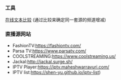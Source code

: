 ### 工具
[在线文本比较](http://wenbenbijiao.renrensousuo.com/) (通过比较来确定同一套源的频道增减)
### 直播源网站
- FashionTV:https://fashiontv.com/
- Parsa TV:https://www.parsatv.com/
- COOLSTREAMING:https://www.coolstreaming.us/
- Jackal:http://jackal.surge.sh/
- IPTV Player:https://iptv.maheshwarravuri.com/
- IPTV list:https://shen-yu.github.io/iptv-list)

